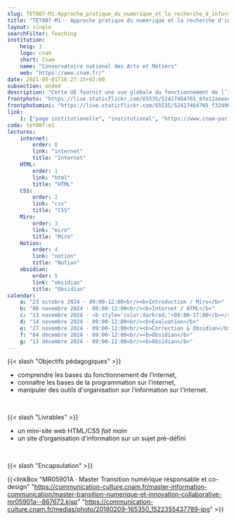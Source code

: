 ```yaml
---
slug: TET007-M1-Approche_pratique_du_numerique_et_la_recherche_d_information
title: "TET007-M1 · Approche pratique du numérique et la recherche d'information"
layout: single
searchFilter: Teaching
institution:
    heig: 1
    logo: cnam
    short: Cnam
    name: "Conservatoire national des Arts et Métiers"
    web: "https://www.cnam.fr/"
date: 2021-09-01T16:27:15+02:00
subsection: ended
description: "Cette UE fournit une vue globale du fonctionnement de l’internet, enseigne les bases des languages essentiels au fonctionnement de l’internet (HTML, CSS, JS), et d'outils actuellement utilisés sur l’internet. L’objectif est d’acculturer les apprenants au fonctionnement de l’internet et aux outils permettant d’y structurer l’information."
frontphoto: "https://live.staticflickr.com/65535/52427464765_8fe12aeeee_h.jpg"
frontphotomini: "https://live.staticflickr.com/65535/52427464765_f32496b132_n.jpg"
link:
    1: ["page institutionelle", "institutional", "https://www.cnam-paris.fr/choisir-ma-formation/catalogue-des-formations/pratiques-de-recherche-en-design-art-et-creation-1349639.kjsp?RF=1493737534092"]
code: tet007-m1
lectures:
    internet:
        order: 0
        link: "internet"
        title: "Internet"
    HTML:
        order: 1
        link: "html"
        title: "HTML"
    CSS:
        order: 2
        link: "css"
        title: "CSS"
    Miro:
        order: 3
        link: "miro"
        title: "Miro"
    Notion:
        order: 4
        link: "notion"
        title: "Notion"
    obsidian:
        order: 5
        link: "obsidian"
        title: "Obsidian"
calendar:
    a: "23 octobre 2024 · 09:00-12:00<br/><b>Introduction / Miro</b>"
    b: "06 novembre 2024 · 09:00-12:00<br/><b>Internet / HTML</b>"
    c: "13 novembre 2024 · <b style='color:darkred;'>09:00-17:00</b></span><br/><b>HTML / CSS</b>"
    d: "14 novembre 2024 · 09:00-12:00<br/><b>Evaluation</b>"
    e: "27 novembre 2024 · 09:00-12:00<br/><b>Correction & Obsidian</b>"
    f: "04 décembre 2024 · 09:00-12:00<br/><b>Obsidian</b>"
    g: "11 décembre 2024 · 09:00-12:00<br/><b>Obsidian</b>"
---
```


{{< slash "Objectifs pédagogiques" >}}
- comprendre les bases du fonctionnement de l’internet,
- connaître les bases de la programmation sur l’internet,
- manipuler des outils d'organisation sur l’information sur l’internet.

&nbsp;

{{< slash "Livrables" >}}
- un mini-site web HTML/CSS *fait main*
- un site d’organisation d’information sur un sujet pré-défini

&nbsp;

{{< slash "Encapsulation" >}}

{{<linkBox "MR05901A · Master Transition numérique responsable et co-design" "https://communication-culture.cnam.fr/master-information-communication/master-transition-numerique-et-innovation-collaborative-mr05901a--867672.kjsp" "https://communication-culture.cnam.fr/medias/photo/20180209-165350_1522355437789-jpg" >}}
